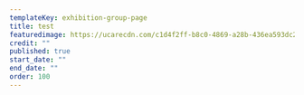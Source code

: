 ```yaml
---
templateKey: exhibition-group-page
title: test
featuredimage: https://ucarecdn.com/c1d4f2ff-b8c0-4869-a28b-436ea593dc28/
credit: ""
published: true
start_date: ""
end_date: ""
order: 100
---
```

